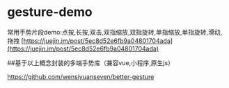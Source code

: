 # gesture-demo
常用手势片段demo:点按,长按,双击,双指缩放,双指旋转,单指缩放,单指旋转,滑动,拖拽
[https://juejin.im/post/5ec8d52e6fb9a04801704ada](https://juejin.im/post/5ec8d52e6fb9a04801704ada)

##基于以上概念封装的多端手势库（兼容vue,小程序,原生js）

https://github.com/wensiyuanseven/better-gesture
